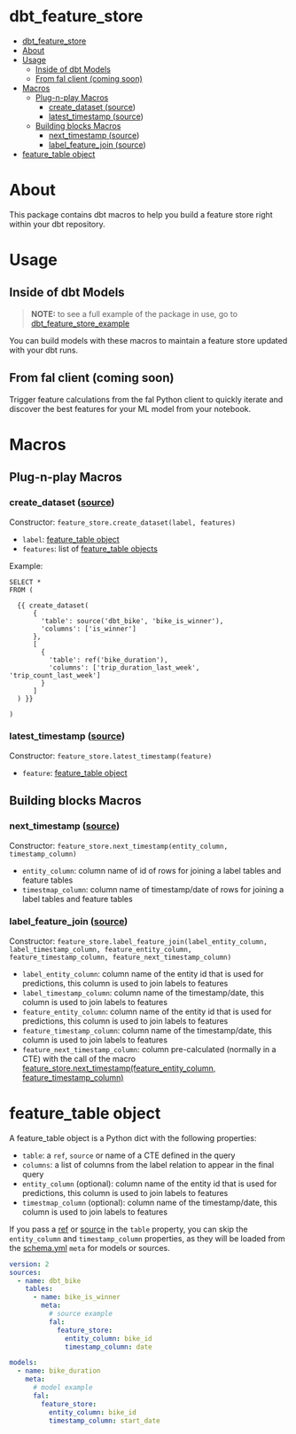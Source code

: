 # dbt_feature_store

<!--This table of contents is automatically generated. Any manual changes between the ts and te tags will be overridden!-->
<!--ts-->
* [dbt_feature_store](#dbt_feature_store)
* [About](#about)
* [Usage](#usage)
   * [Inside of dbt Models](#inside-of-dbt-models)
   * [From fal client (coming soon)](#from-fal-client-coming-soon)
* [Macros](#macros)
   * [Plug-n-play Macros](#plug-n-play-macros)
      * [create_dataset (<a href="/macros/create_dataset.sql">source</a>)](#create_dataset-source)
      * [latest_timestamp (<a href="/macros/latest_timestamp.sql">source</a>)](#latest_timestamp-source)
   * [Building blocks Macros](#building-blocks-macros)
      * [next_timestamp (<a href="/macros/next_timestamp.sql">source</a>)](#next_timestamp-source)
      * [label_feature_join (<a href="/macros/label_feature_join.sql">source</a>)](#label_feature_join-source)
* [feature_table object](#feature_table-object)

<!-- Added by: runner, at: Fri Feb 11 20:14:46 UTC 2022 -->

<!--te-->

# About

This package contains dbt macros to help you build a feature store right within your dbt repository.

# Usage

## Inside of dbt Models

> **NOTE:** to see a full example of the package in use, go to [dbt_feature_store_example](https://github.com/fal-ai/dbt_feature_store_example)

You can build models with these macros to maintain a feature store updated with your dbt runs.

## From fal client (coming soon)

Trigger feature calculations from the fal Python client to quickly iterate and discover the best features for your ML model from your notebook.


# Macros

## Plug-n-play Macros

### create_dataset ([source](/macros/create_dataset.sql))

Constructor: `feature_store.create_dataset(label, features)`

- `label`: [feature_table object](#feature_table-object)
- `features`: list of [feature_table objects](#feature_table-object)

Example:

```jinja
SELECT * 
FROM (

  {{ create_dataset(
      { 
        'table': source('dbt_bike', 'bike_is_winner'), 
        'columns': ['is_winner'] 
      },
      [
        { 
          'table': ref('bike_duration'), 
          'columns': ['trip_duration_last_week', 'trip_count_last_week'] 
        }
      ]
  ) }}

)
```

### latest_timestamp ([source](/macros/latest_timestamp.sql))

Constructor: `feature_store.latest_timestamp(feature)`

- `feature`: [feature_table object](#feature_table-object)


## Building blocks Macros

### next_timestamp ([source](/macros/next_timestamp.sql))

Constructor: `feature_store.next_timestamp(entity_column, timestamp_column)`

- `entity_column`: column name of id of rows for joining a label tables and feature tables
- `timestmap_column`: column name of timestamp/date of rows for joining a label tables and feature tables

### label_feature_join ([source](/macros/label_feature_join.sql))

Constructor: `feature_store.label_feature_join(label_entity_column, label_timestamp_column, feature_entity_column, feature_timestamp_column, feature_next_timestamp_column)`

- `label_entity_column`: column name of the entity id that is used for predictions, this column is used to join labels to features
- `label_timestamp_column`: column name of the timestamp/date, this column is used to join labels to features
- `feature_entity_column`: column name of the entity id that is used for predictions, this column is used to join labels to features
- `feature_timestamp_column`: column name of the timestamp/date, this column is used to join labels to features
- `feature_next_timestamp_column`: column pre-calculated (normally in a CTE) with the call of the macro [feature_store.next_timestamp(feature_entity_column, feature_timestamp_column)](#next_timestamp)


# feature_table object

A feature_table object is a Python dict with the following properties:

- `table`: a `ref`, `source` or name of a CTE defined in the query
- `columns`: a list of columns from the label relation to appear in the final query
- `entity_column` (optional): column name of the entity id that is used for predictions, this column is used to join labels to features
- `timestmap_column` (optional): column name of the timestamp/date, this column is used to join labels to features

If you pass a [ref](https://docs.getdbt.com/reference/dbt-jinja-functions/ref/) or [source](https://docs.getdbt.com/reference/dbt-jinja-functions/source/) in the `table` property, you can skip the `entity_column` and `timestamp_column` properties, as they will be loaded from the [schema.yml](https://docs.getdbt.com/reference/resource-properties/schema) `meta` for models or sources.

```yml
version: 2
sources:
  - name: dbt_bike
    tables:
      - name: bike_is_winner
        meta:
          # source example
          fal:
            feature_store:
              entity_column: bike_id
              timestamp_column: date

models:
  - name: bike_duration
    meta:
      # model example
      fal:
        feature_store:
          entity_column: bike_id
          timestamp_column: start_date
```

